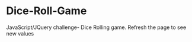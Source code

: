# Dice-Roll-Game
JavaScript/JQuery challenge- Dice Rolling game. Refresh the page to see new values
